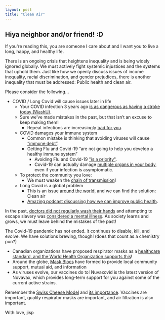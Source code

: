 ```yaml
---
layout: post
title: "Clean Air"
---
```



## Hiya neighbor and/or friend! :D
If you're reading this, you are someone I care about and I want you to live a long, happy, and healthy life. 

There is an ongoing crisis that heightens inequality and is being widely ignored globally. We must actively fight systemic injustices and the systems that uphold them. 
Just like how we openly discuss issues of income inequality, racial discrimination, and gender prejudices, there is another inequality that must be addressed: Public health and clean air. 

Please consider the following...

- COVID / Long Covid will cause issues later in life
    - Your COVID infection 3 years ago [is as dangerous as having a stroke today (WashU)](https://medicine.washu.edu/news/covid-can-cause-new-health-problems-3-years-after-infection/).
    - Sure we’ve made mistakes in the past, but that isn’t an excuse to keep making them! 
        - Repeat infections are increasingly [bad for you](https://www.self.com/story/covid-reinfection-health-effects).
    - COVID damages your immune system
        - Common mistake is thinking that avoiding viruses will cause [“immune debt”](https://www.bmj.com/content/390/bmj.r1733). 
        - Getting Flu and Covid-19 “are not going to help you develop a healthy immune system”
            - Avoiding Flu and Covid-19 ["is a priority"](https://publichealth.jhu.edu/2022/is-the-hygiene-hypothesis-true). 
            - Covid-19 can actually damage [multiple organs in your body](https://pmc.ncbi.nlm.nih.gov/articles/PMC11834749/), even if your infection is asymptomatic.
    - To protect the community you love:
        - We must weaken the [chain of transmission](https://newlevant.com/COVIDzine)!
    - Long Covid is a global problem
        - This is an issue [around the world](https://doi.org/10.1093/ofid/ofaf533), and we can find the solution: Clean air
        - [Amazing podcast discussing how we can improve public health](https://www.publichealthisdead.com/episodes/somethings-in-the-air).

In the past, [doctors did not regularly wash their hands](https://pmc.ncbi.nlm.nih.gov/articles/PMC9632745/) and attempting to escape slavery was [considered a mental illness](https://en.wikipedia.org/wiki/Drapetomania). As society learns and grows, we must leave behind the mistakes of the past! 

The Covid-19 pandemic has not ended. It continues to disable, kill, and evolve. 
We have solutions brewing, though! (does that count as a chemistry pun?)

- Canadian organizations have proposed respirator masks as a [healthcare standard, and the World Health Organization supports this](https://whn.global/whn-response-to-canadas-csa-z94-4-25-respirator-standard/)!
- Around the globe, [Mask Blocs](https://maskbloc.org/) have formed to provide local community support, mutual aid, and information
- As viruses evolve, our vaccines do to! Nuvaxovid is the latest version of Novavax, which provides long-term support for you against some of the current active strains.

Remember the [Swiss Cheese Model](https://en.wikipedia.org/wiki/Swiss_cheese_model) and [its importance](https://pmc.ncbi.nlm.nih.gov/articles/PMC8514562/). Vaccines are important, quality respirator masks are important, and air filtration is also important.

With love,
jisp